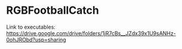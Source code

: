# RGBFootballCatch
Link to executables:
https://drive.google.com/drive/folders/1jR7cBs__JZdx39x1U9sANHz-0ohJRObd?usp=sharing
